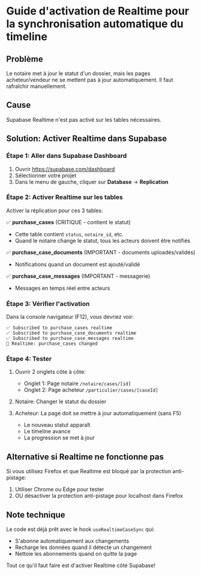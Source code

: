 # Guide d'activation de Realtime pour la synchronisation automatique du timeline

## Problème
Le notaire met à jour le statut d'un dossier, mais les pages acheteur/vendeur ne se mettent pas à jour automatiquement. Il faut rafraîchir manuellement.

## Cause
Supabase Realtime n'est pas activé sur les tables nécessaires.

## Solution: Activer Realtime dans Supabase

### Étape 1: Aller dans Supabase Dashboard
1. Ouvrir https://supabase.com/dashboard
2. Sélectionner votre projet
3. Dans le menu de gauche, cliquer sur **Database** → **Replication**

### Étape 2: Activer Realtime sur les tables
Activer la réplication pour ces 3 tables:

✅ **purchase_cases** (CRITIQUE - contient le statut)
- Cette table contient `status`, `notaire_id`, etc.
- Quand le notaire change le statut, tous les acteurs doivent être notifiés

✅ **purchase_case_documents** (IMPORTANT - documents uploadés/validés)
- Notifications quand un document est ajouté/validé

✅ **purchase_case_messages** (IMPORTANT - messagerie)
- Messages en temps réel entre acteurs

### Étape 3: Vérifier l'activation
Dans la console navigateur (F12), vous devriez voir:
```
✅ Subscribed to purchase_cases realtime
✅ Subscribed to purchase_case_documents realtime
✅ Subscribed to purchase_case_messages realtime
📡 Realtime: purchase_cases changed
```

### Étape 4: Tester
1. Ouvrir 2 onglets côte à côte:
   - Onglet 1: Page notaire `/notaire/cases/[id]`
   - Onglet 2: Page acheteur `/particulier/cases/[caseId]`

2. Notaire: Changer le statut du dossier

3. Acheteur: La page doit se mettre à jour automatiquement (sans F5)
   - Le nouveau statut apparaît
   - Le timeline avance
   - La progression se met à jour

## Alternative si Realtime ne fonctionne pas

Si vous utilisez Firefox et que Realtime est bloqué par la protection anti-pistage:
1. Utiliser Chrome ou Edge pour tester
2. OU désactiver la protection anti-pistage pour localhost dans Firefox

## Note technique
Le code est déjà prêt avec le hook `useRealtimeCaseSync` qui:
- S'abonne automatiquement aux changements
- Recharge les données quand il détecte un changement
- Nettoie les abonnements quand on quitte la page

Tout ce qu'il faut faire est d'activer Realtime côté Supabase!
